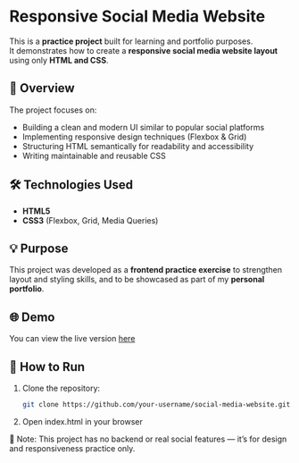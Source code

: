 # Responsive Social Media Website

This is a **practice project** built for learning and portfolio purposes.  
It demonstrates how to create a **responsive social media website layout** using only **HTML and CSS**.

## 🚀 Overview

The project focuses on:
- Building a clean and modern UI similar to popular social platforms  
- Implementing responsive design techniques (Flexbox & Grid)  
- Structuring HTML semantically for readability and accessibility  
- Writing maintainable and reusable CSS  

## 🛠️ Technologies Used
- **HTML5**
- **CSS3** (Flexbox, Grid, Media Queries)

## 💡 Purpose
This project was developed as a **frontend practice exercise** to strengthen layout and styling skills, and to be showcased as part of my **personal portfolio**.

## 🌐 Demo
You can view the live version [here](https://hashemi-st.github.io/Responsive-Social-Media-Website/) 

## 📂 How to Run
1. Clone the repository:
   ```bash
   git clone https://github.com/your-username/social-media-website.git

2. Open index.html in your browser

🧠 Note: This project has no backend or real social features — it’s for design and responsiveness practice only.